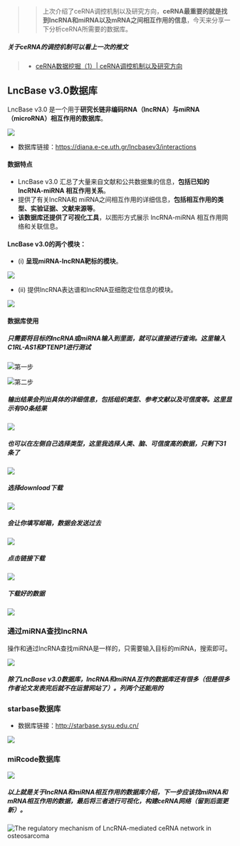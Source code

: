 >> 上次介绍了ceRNA调控机制以及研究方向，**ceRNA最重要的就是找到lncRNA和miRNA以及mRNA之间相互作用的信息**，今天来分享一下分析ceRNA所需要的数据库。

##### 关于ceRNA的调控机制可以看上一次的推文
> - [ceRNA数据挖掘（1）| ceRNA调控机制以及研究方向](https://mp.weixin.qq.com/s?__biz=Mzg2NjYzNjQ4Ng==&mid=2247490258&idx=1&sn=4ad079d5e34e6316dcf5b70f4829e573&chksm=ce469d7bf931146db54b18bdcbd81f14d91eb5e1e10435ef8d513fc32e5b0c432a01218630c5&token=8813164&lang=zh_CN#rd)


## LncBase v3.0数据库

LncBase v3.0 是一个用于**研究长链非编码RNA（lncRNA）与miRNA（microRNA）相互作用的数据库**。

![](https://files.mdnice.com/user/23696/23b04158-baf2-414c-9382-dc30e6719923.png)

- 数据库链接：https://diana.e-ce.uth.gr/lncbasev3/interactions

#### 数据特点
- LncBase v3.0 汇总了大量来自文献和公共数据集的信息，**包括已知的 lncRNA-miRNA 相互作用关系**。
- 提供了有关lncRNA和 miRNA之间相互作用的详细信息，**包括相互作用的类型、实验证据、文献来源等**。
- **该数据库还提供了可视化工具**，以图形方式展示 lncRNA-miRNA 相互作用网络和关联信息。

#### LncBase v3.0的两个模块：

- (i) **呈现miRNA-lncRNA靶标的模块**。

![](https://files.mdnice.com/user/23696/cfe09d53-31c5-4132-b330-c524d3347c6d.png)

- (ii) 提供lncRNA表达谱和lncRNA亚细胞定位信息的模块。

![](https://files.mdnice.com/user/23696/5b584146-b425-4e10-aed9-324ebde0c5e3.png)

#### 数据库使用

##### 只需要将目标的lncRNA或miRNA输入到里面，就可以直接进行查询。**这里输入C1RL-AS1和PTENP1进行测试**

![第一步](https://files.mdnice.com/user/23696/c34aa56c-6de6-41a7-9520-c8c12a1ab481.png)


![第二步](https://files.mdnice.com/user/23696/fae84af1-b4f3-4af7-8dad-fef70d14a99f.png)

##### 输出结果会列出具体的详细信息，包括**组织类型、参考文献以及可信度**等。这里显示有90条结果

![](https://files.mdnice.com/user/23696/3dad94b0-7ba1-4686-92ca-3447ac72bb7c.png)

##### 也可以在左侧自己选择类型，**这里我选择人类、脑、可信度高的数据，只剩下31条了**

![](https://files.mdnice.com/user/23696/e2f0160b-d000-4a8f-a5bc-262385f2971d.png)

##### 选择download下载

![](https://files.mdnice.com/user/23696/f59a1e73-efaf-4d9d-b20b-b755ba3a6c11.png)

##### 会让你填写邮箱，数据会发送过去

![](https://files.mdnice.com/user/23696/e967975e-a60a-4d9f-98f3-b9b94ff1f653.png)

##### 点击链接下载

![](https://files.mdnice.com/user/23696/98955c7c-ad8e-429c-8a06-c623286646a3.png)

##### 下载好的数据

![](https://files.mdnice.com/user/23696/0f0d01a5-0be0-42d3-89fb-9c9308864a56.png)

### 通过miRNA查找lncRNA

操作和通过lncRNA查找miRNA是一样的，只需要输入目标的miRNA，搜索即可。

![](https://files.mdnice.com/user/23696/59e1f2ed-1d78-43a6-bce1-29710ee594c4.png)

##### 除了LncBase v3.0数据库，lncRNA和miRNA互作的数据库还有很多（但是很多作者论文发表完后就不在运营网站了）。**列两个还能用的**

### starbase数据库
- 数据库链接：http://starbase.sysu.edu.cn/ 

![](https://files.mdnice.com/user/23696/33870b36-574e-478f-bf1b-7d6f97734848.png)

### miRcode数据库

![](https://files.mdnice.com/user/23696/d3065488-6a29-48c3-b8ea-72550e229bc4.png)


##### 以上就是关于lncRNA和miRNA相互作用的数据库介绍，**下一步应该找miRNA和mRNA相互作用的数据，最后将三者进行可视化**，构建ceRNA网络（留到后面更新）。

![The regulatory mechanism of LncRNA-mediated ceRNA network in osteosarcoma](https://files.mdnice.com/user/23696/4e1cb670-156c-4ff9-ac1d-b60aeab4679f.png)

